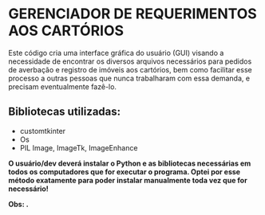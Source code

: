 # GERENCIADOR DE REQUERIMENTOS AOS CARTÓRIOS

Este código cria uma interface gráfica do usuário (GUI) visando a necessidade de encontrar os diversos arquivos necessários para pedidos de averbação e registro de imóveis aos cartórios, bem como facilitar esse processo a outras pessoas que nunca trabalharam com essa demanda, e precisam eventualmente fazê-lo.

## Bibliotecas utilizadas:
   - customtkinter
   - Os
   - PIL
     Image, ImageTk, ImageEnhance

<strong>O usuário/dev deverá instalar o Python e as bibliotecas necessárias em todos os computadores que for executar o programa. Optei por esse método exatamente para poder instalar manualmente toda vez que for necessário!</strong>
  
    
<strong>Obs: .</strong>
